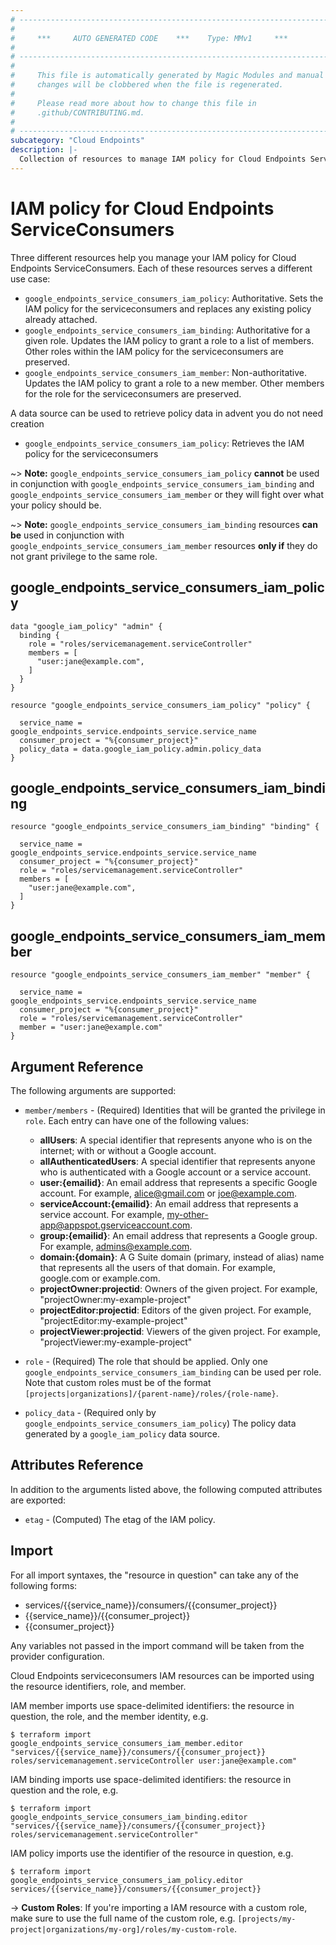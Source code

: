 ```yaml
---
# ----------------------------------------------------------------------------
#
#     ***     AUTO GENERATED CODE    ***    Type: MMv1     ***
#
# ----------------------------------------------------------------------------
#
#     This file is automatically generated by Magic Modules and manual
#     changes will be clobbered when the file is regenerated.
#
#     Please read more about how to change this file in
#     .github/CONTRIBUTING.md.
#
# ----------------------------------------------------------------------------
subcategory: "Cloud Endpoints"
description: |-
  Collection of resources to manage IAM policy for Cloud Endpoints ServiceConsumers
---
```


# IAM policy for Cloud Endpoints ServiceConsumers
Three different resources help you manage your IAM policy for Cloud Endpoints ServiceConsumers. Each of these resources serves a different use case:

* `google_endpoints_service_consumers_iam_policy`: Authoritative. Sets the IAM policy for the serviceconsumers and replaces any existing policy already attached.
* `google_endpoints_service_consumers_iam_binding`: Authoritative for a given role. Updates the IAM policy to grant a role to a list of members. Other roles within the IAM policy for the serviceconsumers are preserved.
* `google_endpoints_service_consumers_iam_member`: Non-authoritative. Updates the IAM policy to grant a role to a new member. Other members for the role for the serviceconsumers are preserved.

A data source can be used to retrieve policy data in advent you do not need creation

* `google_endpoints_service_consumers_iam_policy`: Retrieves the IAM policy for the serviceconsumers

~> **Note:** `google_endpoints_service_consumers_iam_policy` **cannot** be used in conjunction with `google_endpoints_service_consumers_iam_binding` and `google_endpoints_service_consumers_iam_member` or they will fight over what your policy should be.

~> **Note:** `google_endpoints_service_consumers_iam_binding` resources **can be** used in conjunction with `google_endpoints_service_consumers_iam_member` resources **only if** they do not grant privilege to the same role.



## google_endpoints_service_consumers_iam_policy

```hcl
data "google_iam_policy" "admin" {
  binding {
    role = "roles/servicemanagement.serviceController"
    members = [
      "user:jane@example.com",
    ]
  }
}

resource "google_endpoints_service_consumers_iam_policy" "policy" {

  service_name = google_endpoints_service.endpoints_service.service_name
  consumer_project = "%{consumer_project}"
  policy_data = data.google_iam_policy.admin.policy_data
}
```

## google_endpoints_service_consumers_iam_binding

```hcl
resource "google_endpoints_service_consumers_iam_binding" "binding" {

  service_name = google_endpoints_service.endpoints_service.service_name
  consumer_project = "%{consumer_project}"
  role = "roles/servicemanagement.serviceController"
  members = [
    "user:jane@example.com",
  ]
}
```

## google_endpoints_service_consumers_iam_member

```hcl
resource "google_endpoints_service_consumers_iam_member" "member" {

  service_name = google_endpoints_service.endpoints_service.service_name
  consumer_project = "%{consumer_project}"
  role = "roles/servicemanagement.serviceController"
  member = "user:jane@example.com"
}
```


## Argument Reference

The following arguments are supported:


* `member/members` - (Required) Identities that will be granted the privilege in `role`.
  Each entry can have one of the following values:
  * **allUsers**: A special identifier that represents anyone who is on the internet; with or without a Google account.
  * **allAuthenticatedUsers**: A special identifier that represents anyone who is authenticated with a Google account or a service account.
  * **user:{emailid}**: An email address that represents a specific Google account. For example, alice@gmail.com or joe@example.com.
  * **serviceAccount:{emailid}**: An email address that represents a service account. For example, my-other-app@appspot.gserviceaccount.com.
  * **group:{emailid}**: An email address that represents a Google group. For example, admins@example.com.
  * **domain:{domain}**: A G Suite domain (primary, instead of alias) name that represents all the users of that domain. For example, google.com or example.com.
  * **projectOwner:projectid**: Owners of the given project. For example, "projectOwner:my-example-project"
  * **projectEditor:projectid**: Editors of the given project. For example, "projectEditor:my-example-project"
  * **projectViewer:projectid**: Viewers of the given project. For example, "projectViewer:my-example-project"

* `role` - (Required) The role that should be applied. Only one
    `google_endpoints_service_consumers_iam_binding` can be used per role. Note that custom roles must be of the format
    `[projects|organizations]/{parent-name}/roles/{role-name}`.

* `policy_data` - (Required only by `google_endpoints_service_consumers_iam_policy`) The policy data generated by
  a `google_iam_policy` data source.

## Attributes Reference

In addition to the arguments listed above, the following computed attributes are
exported:

* `etag` - (Computed) The etag of the IAM policy.

## Import

For all import syntaxes, the "resource in question" can take any of the following forms:

* services/{{service_name}}/consumers/{{consumer_project}}
* {{service_name}}/{{consumer_project}}
* {{consumer_project}}

Any variables not passed in the import command will be taken from the provider configuration.

Cloud Endpoints serviceconsumers IAM resources can be imported using the resource identifiers, role, and member.

IAM member imports use space-delimited identifiers: the resource in question, the role, and the member identity, e.g.
```
$ terraform import google_endpoints_service_consumers_iam_member.editor "services/{{service_name}}/consumers/{{consumer_project}} roles/servicemanagement.serviceController user:jane@example.com"
```

IAM binding imports use space-delimited identifiers: the resource in question and the role, e.g.
```
$ terraform import google_endpoints_service_consumers_iam_binding.editor "services/{{service_name}}/consumers/{{consumer_project}} roles/servicemanagement.serviceController"
```

IAM policy imports use the identifier of the resource in question, e.g.
```
$ terraform import google_endpoints_service_consumers_iam_policy.editor services/{{service_name}}/consumers/{{consumer_project}}
```

-> **Custom Roles**: If you're importing a IAM resource with a custom role, make sure to use the
 full name of the custom role, e.g. `[projects/my-project|organizations/my-org]/roles/my-custom-role`.
